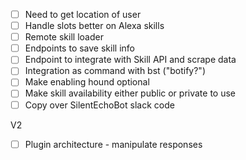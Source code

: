 - [ ] Need to get location of user
- [ ] Handle slots better on Alexa skills
- [ ] Remote skill loader
- [ ] Endpoints to save skill info
- [ ] Endpoint to integrate with Skill API and scrape data
- [ ] Integration as command with bst ("botify?")
- [ ] Make enabling hound optional
- [ ] Make skill availability either public or private to use
- [ ] Copy over SilentEchoBot slack code

V2
- [ ] Plugin architecture - manipulate responses